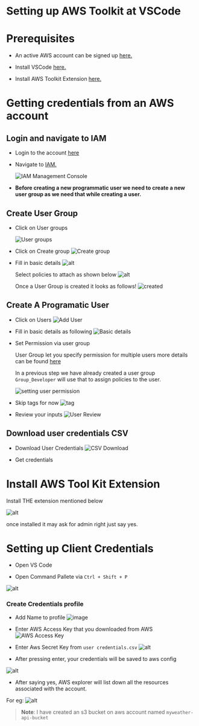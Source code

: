 # Setting up AWS Toolkit at VSCode

# Prerequisites
- An active AWS account can be signed up [here.](https://portal.aws.amazon.com/billing/signup#/start/email/)

- Install VSCode [here.](https://code.visualstudio.com/)

- Install AWS Toolkit Extension [here.](https://marketplace.visualstudio.com/items?itemName=AmazonWebServices.aws-toolkit-vscode)  


# Getting credentials from an AWS account

## Login and navigate to IAM

- Login to the account [here](https://aws.amazon.com/console/)
- Navigate to [IAM.](https://us-east-1.console.aws.amazon.com/iamv2/home)

  ![IAM Management Console](./Setting-Up-AWS-Toolkit-VSCode/2022-10-08%2019_16_15-IAM%20Management%20Console.png)

- **Before creating a new programmatic user we need to create a new user group as we need that while creating a user.**


## Create User Group
- Click on User groups

  ![User groups](./Setting-Up-AWS-Toolkit-VSCode/2022-10-08%2019_54_13-IAM%20Management%20Console.png)

- Click on Create group
  ![Create group](./Setting-Up-AWS-Toolkit-VSCode/2022-10-08%2020_06_48-IAM%20Management%20Console.png)

- Fill in basic details
  ![alt](./Setting-Up-AWS-Toolkit-VSCode/2022-10-08%2021_09_51-IAM%20Management%20Console.png)

  Select policies to attach as shown below
  ![alt](./Setting-Up-AWS-Toolkit-VSCode/2022-10-08%2021_17_43-IAM%20Management%20Console.png)

  Once a User Group is created it looks as follows!
  ![created](./Setting-Up-AWS-Toolkit-VSCode/2022-10-08%2021_22_48-IAM%20Management%20Console.png)


## Create A Programatic User
- Click on Users
  ![Add User](./Setting-Up-AWS-Toolkit-VSCode/2022-10-08%2019_25_58-IAM%20Management%20Console.png)

- Fill in basic details as following
  ![Basic details](./Setting-Up-AWS-Toolkit-VSCode/2022-10-08%2019_30_28-IAM%20Management%20Console.png)

- Set Permission via user group
  
  User Group let you specify permission for multiple users more details can be found [here](https://docs.aws.amazon.com/IAM/latest/UserGuide/id_groups.html)

  In a previous step we have already created a user group `Group_Developer` will use that to assign policies to the user.

  ![setting user permission](./Setting-Up-AWS-Toolkit-VSCode/2022-10-08%2021_34_58-IAM%20Management%20Console.png)

- Skip tags for now
![tag](./Setting-Up-AWS-Toolkit-VSCode/2022-10-08%2021_40_57-IAM%20Management%20Console.png)

- Review your inputs
![User Review](./Setting-Up-AWS-Toolkit-VSCode/2022-10-08%2021_45_43-IAM%20Management%20Console.png)

## Download user credentials CSV
- Download User Credentials
![CSV Download](./Setting-Up-AWS-Toolkit-VSCode/2022-10-08%2021_47_04-IAM%20Management%20Console.png)

- Get credentials

# Install AWS Tool Kit Extension

 Install THE extension mentioned below

 ![alt](./Setting-Up-AWS-Toolkit-VSCode/2022-10-08%2021_52_31-Extension_%20AWS%20Toolkit%20-%20Visual%20Studio%20Code.png)
  
once installed it may ask for admin right just say yes.

# Setting up Client Credentials

- Open VS Code

- Open Command Pallete via `Ctrl + Shift + P`

![alt](./Setting-Up-AWS-Toolkit-VSCode/2022-10-09%2000_00_32-Get%20Started%20-%20Visual%20Studio%20Code.png)

### Create Credentials profile

- Add Name to profile
![image](./Setting-Up-AWS-Toolkit-VSCode/2022-10-09%2000_04_53-Get%20Started%20-%20Visual%20Studio%20Code.png)

- Enter AWS Access Key that you downloaded from AWS
![AWS Access Key](./Setting-Up-AWS-Toolkit-VSCode/2022-10-09%2000_07_40-Get%20Started%20-%20Visual%20Studio%20Code.png)

- Enter Aws Secret Key from `user credentials.csv`
![alt](./Setting-Up-AWS-Toolkit-VSCode/2022-10-09%2000_10_14-Get%20Started%20-%20Visual%20Studio%20Code.png)

- After pressing enter, your credentials will be saved to aws config

![alt](./Setting-Up-AWS-Toolkit-VSCode/2022-10-09%2000_12_46-credentials%20-%20Visual%20Studio%20Code.png)

- After saying yes, AWS explorer will list down all the resources associated with the account.

For eg:
![alt](./Setting-Up-AWS-Toolkit-VSCode/2022-10-09%2000_18_00-credentials%20-%20Visual%20Studio%20Code.png)

> **Note**: I have created an s3 bucket on aws account named `myweather-api-bucket`